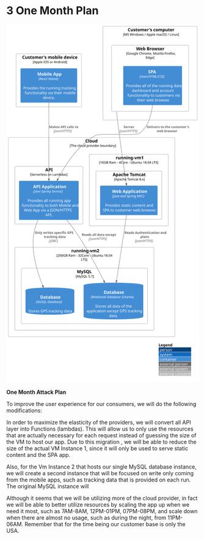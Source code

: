 # 3 One Month Plan

![diagram](deployment.svg)

**One Month Attack Plan**

To improve the user experience for our consumers, we will do the following modifications:

In order to maximize the elasticity of the providers, we will convert all API layer into Functions (lambdas). This will allow us to only use the resources that are actually necessary for each request instead of guessing the size of the VM to host our app. Due to this migration , we will be able to reduce the size of the actual VM Instance 1, since it will only be used to serve static content and the SPA app.

Also, for the Vm Instance 2 that hosts our single MySQL database instance, we will create a second instance that will be focused on write only coming from the mobile apps, such as tracking data that is provided on each run. The original MySQL instance will

Although it seems that we will be utilizing more of the cloud provider, in fact we will be able to better utilize resources by scaling the app up when we need it most, such as 7AM-8AM, 12PM-01PM, 07PM-08PM, and scale down when there are almost no usage, such as during the night, from 11PM-06AM. Remember that for the time being our customer base is only the USA.


<!-- Currently we have the mobile app installed on the client directly fetching data from the API server. The installation files are served to the users phone by the respective platform marketplaces.

Our web server is already on Azure cloud, and its deployed on a single VM using IIS as a web server. The code also fetches data from the API layer. 

The API layer reads and writes all data from a single instance MySQL server. We will  -->

<!-- A deployment diagram allows you to illustrate how containers in the static model are mapped to infrastructure. This deployment diagram is based upon a UML deployment diagram, although simplified slightly to show the mapping between containers and deployment nodes. A deployment node is something like physical infrastructure (e.g. a physical server or device), virtualised infrastructure (e.g. IaaS, PaaS, a virtual machine), containerised infrastructure (e.g. a Docker container), an execution environment (e.g. a database server, Java EE web/application server, Microsoft IIS), etc. Deployment nodes can be nested.

**Scope**: A single software system.

**Primary elements**: Deployment nodes and containers within the software system in scope.

**Intended audience**: Technical people inside and outside of the software development team; including software architects, developers and operations/support staff. -->